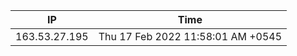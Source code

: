  | IP      | Time |
| ----------- | ----------- |
| 163.53.27.195      | Thu 17 Feb 2022 11:58:01 AM +0545       |
